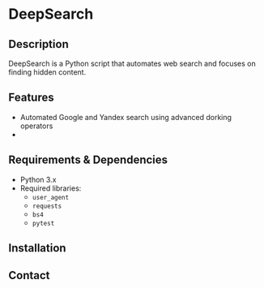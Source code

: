 # DeepSearch

## Description  
DeepSearch is a Python script that automates web search and focuses on finding hidden content.

## Features  
- Automated Google and Yandex search using advanced dorking operators 
- 



## Requirements & Dependencies 
- Python 3.x  
- Required libraries:  
  - `user_agent`
  - `requests`
  - `bs4`
  - `pytest`

## Installation 


## Contact
